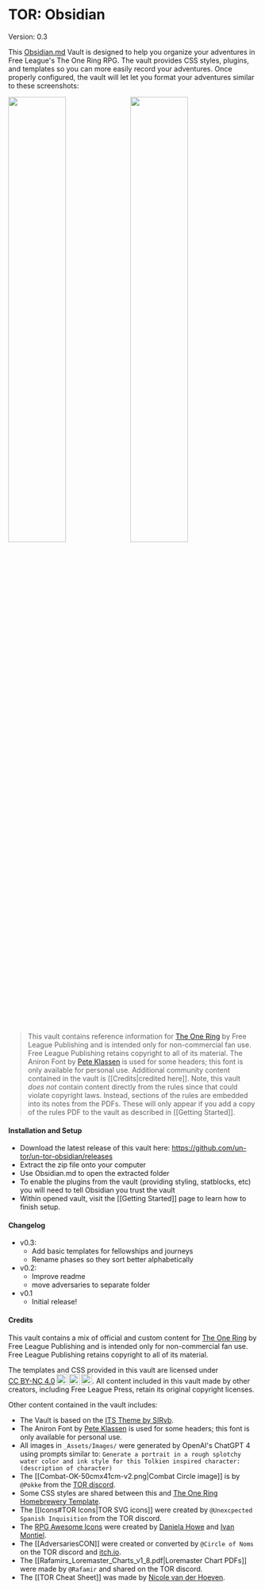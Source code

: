 # TOR: Obsidian 
Version: 0.3

This [Obsidian.md](https://www.obsidian.md) Vault is designed to help you organize your adventures in Free League's The One Ring RPG. The vault provides CSS styles, plugins, and templates so you can more easily record your adventures. Once properly configured, the vault will let let you format your adventures similar to these screenshots:

<a href="https://github.com/un-tor/un-tor-obsidian/blob/main/_Assets/screenshot-adventure.png?raw=true"><img src="https://github.com/un-tor/un-tor-obsidian/blob/main/_Assets/screenshot-adventure.png?raw=true" width="48%"></a> <a href="https://github.com/un-tor/un-tor-obsidian/blob/main/_Assets/screenshot-combat.png?raw=true"><img src="https://github.com/un-tor/un-tor-obsidian/blob/main/_Assets/screenshot-combat.png?raw=true" width="48%"></a>

> This vault contains reference information for [The One Ring](https://freeleaguepublishing.com/games/the-one-ring/) by Free League Publishing and is intended only for non-commercial fan use. Free League Publishing retains copyright to all of its material. The Aniron Font by [Pete Klassen](https://www.thehutt.de/tolkien/fonts.html) is used for some headers; this font is only available for personal use. Additional community content contained in the vault is [[Credits|credited here]]. Note, this vault *does not* contain content directly from the rules since that could violate copyright laws. Instead, sections of the rules are embedded into its notes from the PDFs. These will only appear if you add a copy of the rules PDF to the vault as described in [[Getting Started]].

#### Installation and Setup
- Download the latest release of this vault here: https://github.com/un-tor/un-tor-obsidian/releases
- Extract the zip file onto your computer
- Use Obsidian.md to open the extracted folder
- To enable the plugins from the vault (providing styling, statblocks, etc) you will need to tell Obsidian you trust the vault
- Within opened vault, visit the [[Getting Started]] page to learn how to finish setup.

#### Changelog
- v0.3:
    - Add basic templates for fellowships and journeys
    - Rename phases so they sort better alphabetically
- v0.2:
	- Improve readme
	- move adversaries to separate folder
- v0.1
	- Initial release!


####  Credits
This vault contains a mix of official and custom content for [The One Ring](https://freeleaguepublishing.com/games/the-one-ring/) by Free League Publishing and is intended only for non-commercial fan use. Free League Publishing retains copyright to all of its material. 
<p xmlns:cc="http://creativecommons.org/ns#" >The templates and CSS provided in this vault are licensed under <a href="https://creativecommons.org/licenses/by-nc/4.0/?ref=chooser-v1" target="_blank" rel="license noopener noreferrer" style="display:inline-block;">CC BY-NC 4.0<img style="height:22px!important;margin-left:3px;vertical-align:text-bottom;" src="https://mirrors.creativecommons.org/presskit/icons/cc.svg?ref=chooser-v1" alt=""><img style="height:22px!important;margin-left:3px;vertical-align:text-bottom;" src="https://mirrors.creativecommons.org/presskit/icons/by.svg?ref=chooser-v1" alt=""><img style="height:22px!important;margin-left:3px;vertical-align:text-bottom;" src="https://mirrors.creativecommons.org/presskit/icons/nc.svg?ref=chooser-v1" alt=""></a>. All content included in this vault made by other creators, including Free League Press, retain its original copyright licenses. </p>
Other content contained in the vault includes:

- The Vault is based on the [ITS Theme by SIRvb](https://publish.obsidian.md/slrvb-docs/ITS+Theme/ITS+Theme).
- The Aniron Font by [Pete Klassen](https://www.thehutt.de/tolkien/fonts.html) is used for some headers; this font is only available for personal use. 
- All images in `_Assets/Images/` were generated by OpenAI's ChatGPT 4 using prompts similar to: `Generate a portrait in a rough splotchy water color and ink style for this Tolkien inspired character: (description of character)`
- The [[Combat-OK-50cmx41cm-v2.png|Combat Circle image]] is by `@Pokke` from the [TOR discord](https://discord.com/channels/348254014598545408/1303376471871721534/threads/1314175977336737832/1314175977336737832).
- Some CSS styles are shared between this and [The One Ring Homebrewery Template](https://homebrewery.naturalcrit.com/share/TrAWSNONs-PT).
- The [[Icons#TOR Icons|TOR SVG icons]] were created by `@Unexcpected Spanish Inquisition`  from the TOR discord. 
- The [RPG Awesome Icons](https://nagoshiashumari.github.io/Rpg-Awesome/) were created by [Daniela Howe](https://github.com/nagoshiashumari) and [Ivan Montiel](https://github.com/idmontie). 
- The [[AdversariesCON]] were created or converted by `@Circle of Noms` on the TOR discord and [itch.io](https://circleofnoms.itch.io/the-one-ring-2e-homebrew-materials).
- The [[Rafamirs_Loremaster_Charts_v1_8.pdf|Loremaster Chart PDFs]] were made by `@Rafamir` and shared on the TOR discord.
- The [[TOR Cheat Sheet]] was made by [Nicole van der Hoeven](https://notes.nicolevanderhoeven.com/The+One+Ring+2e+Cheat+Sheet).

